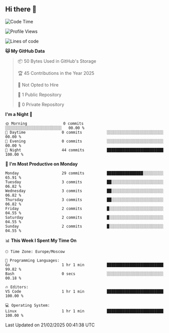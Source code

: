 ## Hi there 👋


<!--START_SECTION:waka-->
![Code Time](http://img.shields.io/badge/Code%20Time-307%20hrs%2051%20mins-blue)

![Profile Views](http://img.shields.io/badge/Profile%20Views-0-blue)

![Lines of code](https://img.shields.io/badge/From%20Hello%20World%20I%27ve%20Written-0%20lines%20of%20code-blue)

**🐱 My GitHub Data** 

> 📦 50 Bytes Used in GitHub's Storage 
 > 
> 🏆 45 Contributions in the Year 2025
 > 
> 🚫 Not Opted to Hire
 > 
> 📜 1 Public Repository 
 > 
> 🔑 0 Private Repository 
 > 
**I'm a Night 🦉** 

```text
🌞 Morning                0 commits           ░░░░░░░░░░░░░░░░░░░░░░░░░   00.00 % 
🌆 Daytime                0 commits           ░░░░░░░░░░░░░░░░░░░░░░░░░   00.00 % 
🌃 Evening                0 commits           ░░░░░░░░░░░░░░░░░░░░░░░░░   00.00 % 
🌙 Night                  44 commits          █████████████████████████   100.00 % 
```
📅 **I'm Most Productive on Monday** 

```text
Monday                   29 commits          ████████████████░░░░░░░░░   65.91 % 
Tuesday                  3 commits           ██░░░░░░░░░░░░░░░░░░░░░░░   06.82 % 
Wednesday                3 commits           ██░░░░░░░░░░░░░░░░░░░░░░░   06.82 % 
Thursday                 3 commits           ██░░░░░░░░░░░░░░░░░░░░░░░   06.82 % 
Friday                   2 commits           █░░░░░░░░░░░░░░░░░░░░░░░░   04.55 % 
Saturday                 2 commits           █░░░░░░░░░░░░░░░░░░░░░░░░   04.55 % 
Sunday                   2 commits           █░░░░░░░░░░░░░░░░░░░░░░░░   04.55 % 
```


📊 **This Week I Spent My Time On** 

```text
🕑︎ Time Zone: Europe/Moscow

💬 Programming Languages: 
Go                       1 hr 1 min          █████████████████████████   99.82 % 
Bash                     0 secs              ░░░░░░░░░░░░░░░░░░░░░░░░░   00.18 % 

🔥 Editors: 
VS Code                  1 hr 1 min          █████████████████████████   100.00 % 

💻 Operating System: 
Linux                    1 hr 1 min          █████████████████████████   100.00 % 
```


 Last Updated on 21/02/2025 00:41:38 UTC
<!--END_SECTION:waka-->

